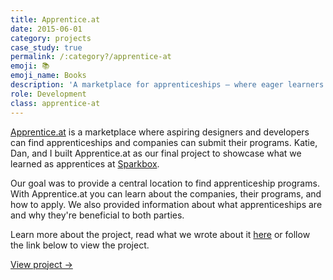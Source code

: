 ```yaml
---
title: Apprentice.at
date: 2015-06-01
category: projects
case_study: true
permalink: /:category?/apprentice-at
emoji: 📚
emoji_name: Books
description: 'A marketplace for apprenticeships – where eager learners and companies meet.'
role: Development
class: apprentice-at
---
```


[Apprentice.at](https://apprentice.at) is a marketplace where aspiring designers and developers can find apprenticeships and companies can submit their programs. Katie, Dan, and I built Apprentice.at as our final project to showcase what we learned as apprentices at [Sparkbox](https://seesparkbox.com).

Our goal was to provide a central location to find apprenticeship programs. With Apprentice.at you can learn about the companies, their programs, and how to apply. We also provided information about what apprenticeships are and why they're beneficial to both parties.

Learn more about the project, read what we wrote about it [here](https://seesparkbox.com/foundry/the_making_of_apprentice.at) or follow the link below to view the project.

<a href="https://apprentice.at" alt="Apprentice.at" class="btn btn--default">View project &#8594;</a>
